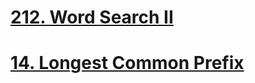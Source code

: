 # [212. Word Search II](https://leetcode.com/problems/word-search-ii/description/)

# [14. Longest Common Prefix](https://leetcode.com/problems/longest-common-prefix/description/)


